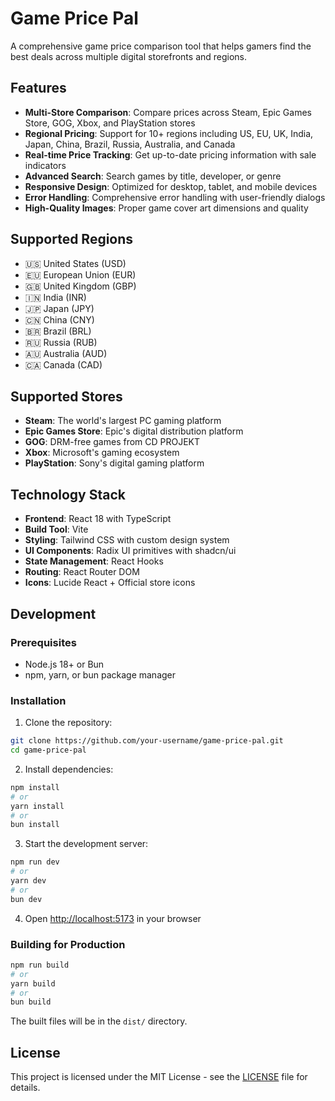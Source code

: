 # Game Price Pal

A comprehensive game price comparison tool that helps gamers find the best deals across multiple digital storefronts and regions.

## Features

- **Multi-Store Comparison**: Compare prices across Steam, Epic Games Store, GOG, Xbox, and PlayStation stores
- **Regional Pricing**: Support for 10+ regions including US, EU, UK, India, Japan, China, Brazil, Russia, Australia, and Canada
- **Real-time Price Tracking**: Get up-to-date pricing information with sale indicators
- **Advanced Search**: Search games by title, developer, or genre
- **Responsive Design**: Optimized for desktop, tablet, and mobile devices
- **Error Handling**: Comprehensive error handling with user-friendly dialogs
- **High-Quality Images**: Proper game cover art dimensions and quality

## Supported Regions

- 🇺🇸 United States (USD)
- 🇪🇺 European Union (EUR)
- 🇬🇧 United Kingdom (GBP)
- 🇮🇳 India (INR)
- 🇯🇵 Japan (JPY)
- 🇨🇳 China (CNY)
- 🇧🇷 Brazil (BRL)
- 🇷🇺 Russia (RUB)
- 🇦🇺 Australia (AUD)
- 🇨🇦 Canada (CAD)

## Supported Stores

- **Steam**: The world's largest PC gaming platform
- **Epic Games Store**: Epic's digital distribution platform
- **GOG**: DRM-free games from CD PROJEKT
- **Xbox**: Microsoft's gaming ecosystem
- **PlayStation**: Sony's digital gaming platform

## Technology Stack

- **Frontend**: React 18 with TypeScript
- **Build Tool**: Vite
- **Styling**: Tailwind CSS with custom design system
- **UI Components**: Radix UI primitives with shadcn/ui
- **State Management**: React Hooks
- **Routing**: React Router DOM
- **Icons**: Lucide React + Official store icons

## Development

### Prerequisites

- Node.js 18+ or Bun
- npm, yarn, or bun package manager

### Installation

1. Clone the repository:
```bash
git clone https://github.com/your-username/game-price-pal.git
cd game-price-pal
```

2. Install dependencies:
```bash
npm install
# or
yarn install
# or
bun install
```

3. Start the development server:
```bash
npm run dev
# or
yarn dev
# or
bun dev
```

4. Open [http://localhost:5173](http://localhost:5173) in your browser

### Building for Production

```bash
npm run build
# or
yarn build
# or
bun build
```

The built files will be in the `dist/` directory.

## License

This project is licensed under the MIT License - see the [LICENSE](LICENSE) file for details.
